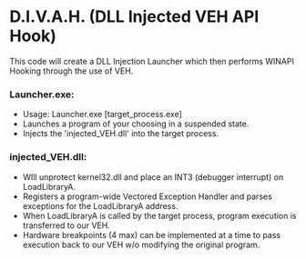 # D.I.V.A.H. (DLL Injected VEH API Hook)
This code will create a DLL Injection Launcher which then performs WINAPI Hooking through the use of VEH.

### Launcher.exe:
* Usage: Launcher.exe [target_process.exe]
* Launches a program of your choosing in a suspended state.
* Injects the 'injected_VEH.dll' into the target process.


### injected_VEH.dll:
* WIll unprotect kernel32.dll and place an INT3 (debugger interrupt) on LoadLibraryA.
* Registers a program-wide Vectored Exception Handler and parses exceptions for the LoadLibraryA address.
* When LoadLibraryA is called by the target process, program execution is transferred to our VEH. 
* Hardware breakpoints (4 max) can be implemented at a time to pass execution back to our VEH w/o modifying the original program.
